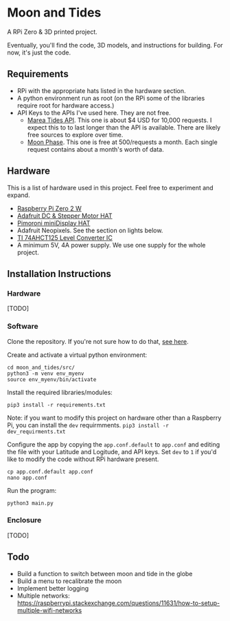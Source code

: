 # Moon and Tides 

A RPi Zero & 3D printed project. 



Eventually, you'll find the code, 3D models, and instructions for building. For now, it's just the code.


## Requirements
- RPi with the appropriate hats listed in the hardware section.
- A python environment run as root (on the RPi some of the libraries require root for hardware access.)
- API Keys to the APIs I've used here. They are not free.
  - [Marea Tides API](https://api.marea.ooo/doc/v2#overview). This one is about $4 USD for 10,000 requests. I expect this to to last longer than the API is available. There are likely free sources to explore over time.
  - [Moon Phase](https://rapidapi.com/user/MoonAPIcom). This one is free at 500/requests a month. Each single request contains about a month's worth of data. 

## Hardware
This is a list of hardware used in this project. Feel free to experiment and expand. 
- [Raspberry Pi Zero 2 W](https://www.raspberrypi.com/products/raspberry-pi-zero-2-w/)
- [Adafruit DC & Stepper Motor HAT](https://www.adafruit.com/product/2348)
- [Pimoroni miniDisplay HAT](https://shop.pimoroni.com/products/display-hat-mini?variant=39496084717651)
- Adafruit Neopixels. See the section on lights below.
- [TI 74AHCT125 Level Converter IC](https://www.pishop.ca/product/74ahct125-quad-level-shifter-3v-to-5v-74ahct125/)
- A minimum 5V, 4A power supply. We use one supply for the whole project.

## Installation Instructions

### Hardware
[TODO]

### Software

Clone the repository. If you're not sure how to do that, [see here](https://docs.github.com/en/repositories/creating-and-managing-repositories/cloning-a-repository). 

Create and activate a virtual python environment:
```shell
cd moon_and_tides/src/
python3 -m venv env_myenv
source env_myenv/bin/activate
```

Install the required libraries/modules:
```shell
pip3 install -r requirements.txt
```
Note: if you want to modify this project on hardware other than a Raspberry Pi, you can install the `dev` requirmments. `pip3 install -r dev_requirments.txt`

Configure the app by copying the `app.conf.default` to `app.conf` and editing the file with your Latitude and Logitude, and API keys. Set `dev` to `1` if you'd like to modify the code without RPi hardware present.
```shell
cp app.conf.default app.conf
nano app.conf
```

Run the program:
```
python3 main.py
```


### Enclosure
[TODO]

## Todo
- Build a function to switch between moon and tide in the globe
- Build a menu to recalibrate the moon
- Implement better logging
- Multiple networks: https://raspberrypi.stackexchange.com/questions/11631/how-to-setup-multiple-wifi-networks